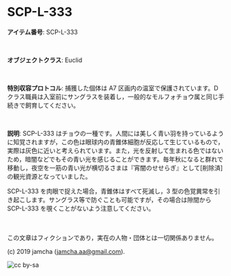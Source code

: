 

# SCP-L-333

**アイテム番号**: SCP-L-333  

<br>  

**オブジェクトクラス**: Euclid  

<br>  

**特別収容プロトコル**: 捕獲した個体は A7 区画内の温室で保護されています。D クラス職員は入室前にサングラスを装着し，一般的なモルフォチョウ属と同じ手続きで飼育してください。  

<br>  

**説明**: SCP-L-333 はチョウの一種です。人間には美しく青い羽を持っているように知覚されますが，この色は眼球内の青錐体細胞が反応して生じているもので，実際は灰色に近いと考えられています。また，光を反射して生まれる色ではないため，暗闇などでもその青い光を感じることができます。毎年秋になると群れで移動し，夜空を一筋の青い光が横切るさまは『宵闇のせせらぎ』として[削除済]の観光資源となっていました。  

SCP-L-333 を肉眼で捉えた場合，青錐体はすべて死滅し，3 型の色覚異常を引き起こします。サングラス等で防ぐことも可能ですが，その場合は隙間から SCP-L-333 を覗くことがないよう注意してください。  

<br>  
<br>  
この文章はフィクションであり，実在の人物・団体とは一切関係ありません。  

(c) 2019 jamcha (jamcha.aa@gmail.com).  

![cc by-sa](https://i.creativecommons.org/l/by-sa/4.0/88x31.png)  

